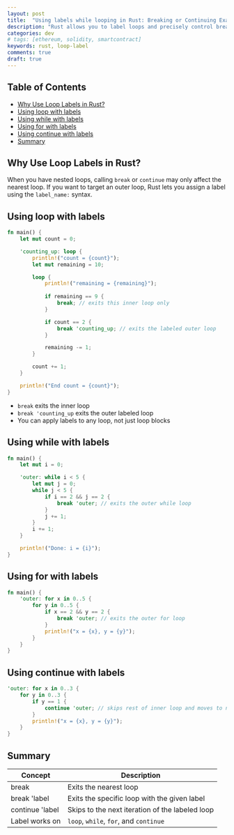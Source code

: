 ```yaml
---
layout: post
title:  "Using labels while looping in Rust: Breaking or Continuing Exactly Where You Mean To"
description: "Rust allows you to label loops and precisely control break and continue flow — even across nested loop, while, and for blocks. Learn how to avoid confusion in complex loop structures with simple, powerful labels."
categories: dev
# tags: [ethereum, solidity, smartcontract]
keywords: rust, loop-label
comments: true
draft: true
---
```


## Table of Contents

- [Why Use Loop Labels in Rust?](#why-use-loop-labels-in-rust)
- [Using loop with labels](#using-loop-with-labels)
- [Using while with labels](#using-while-with-labels)
- [Using for with labels](#using-for-with-labels)
- [Using continue with labels](#using-continue-with-labels)
- [Summary](#summary)

## Why Use Loop Labels in Rust?

When you have nested loops, calling `break` or `continue` may only affect the nearest loop.
If you want to target an outer loop, Rust lets you assign a label using the `label_name:` syntax.

## Using loop with labels

```rust
fn main() {
    let mut count = 0;

    'counting_up: loop {
        println!("count = {count}");
        let mut remaining = 10;

        loop {
            println!("remaining = {remaining}");
            
            if remaining == 9 {
                break; // exits this inner loop only
            }

            if count == 2 {
                break 'counting_up; // exits the labeled outer loop
            }

            remaining -= 1;
        }

        count += 1;
    }

    println!("End count = {count}");
}
```

- `break` exits the inner loop
- `break 'counting_up` exits the outer labeled loop
- You can apply labels to any loop, not just loop blocks

## Using while with labels

```rust
fn main() {
    let mut i = 0;

    'outer: while i < 5 {
        let mut j = 0;
        while j < 5 {
            if i == 2 && j == 2 {
                break 'outer; // exits the outer while loop
            }
            j += 1;
        }
        i += 1;
    }

    println!("Done: i = {i}");
}
```

## Using for with labels

```rust
fn main() {
    'outer: for x in 0..5 {
        for y in 0..5 {
            if x == 2 && y == 2 {
                break 'outer; // exits the outer for loop
            }
            println!("x = {x}, y = {y}");
        }
    }
}
```

## Using continue with labels

```rust
'outer: for x in 0..3 {
    for y in 0..3 {
        if y == 1 {
            continue 'outer; // skips rest of inner loop and moves to next outer iteration
        }
        println!("x = {x}, y = {y}");
    }
}
```

## Summary

| Concept | Description |
| --- | --- |
| break | Exits the nearest loop |
| break 'label | Exits the specific loop with the given label |
| continue 'label | Skips to the next iteration of the labeled loop |
| Label works on | `loop`, `while`, `for`, and `continue` |
